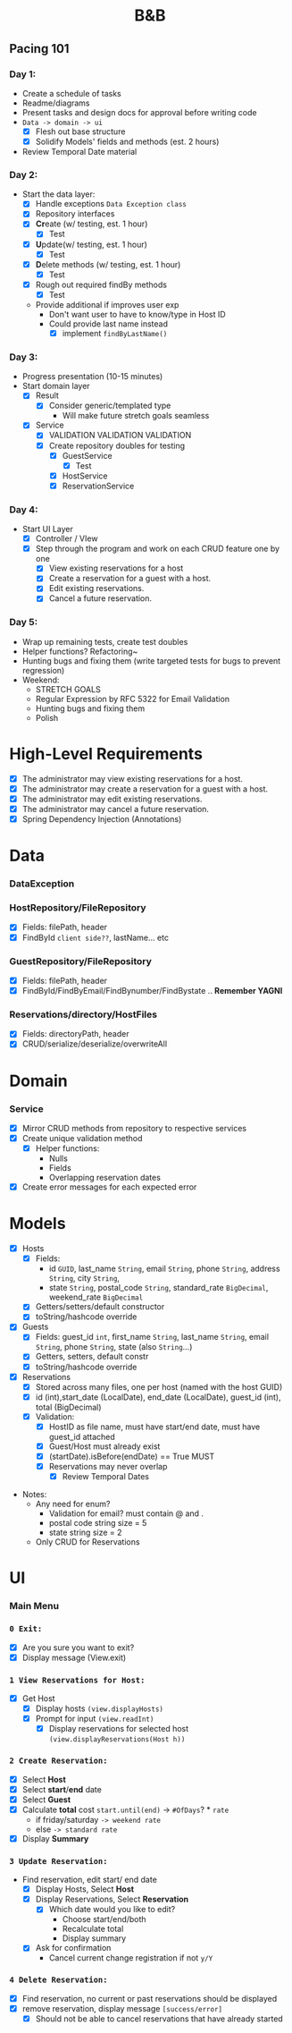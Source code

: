 <h1 align="center">B&B</h1>

## Pacing 101
### Day 1:
* Create a schedule of tasks
* Readme/diagrams
* Present tasks and design docs for approval before writing code
* `Data -> domain -> ui`
  * [x] Flesh out base structure
  * [x] Solidify Models' fields and methods (est. 2 hours)
* Review Temporal Date material
### Day 2:
* Start the data layer:
  * [x] Handle exceptions `Data Exception class`
  * [x] Repository interfaces
  * [x] **Cr**eate (w/ testing, est. 1 hour)
    * [x] Test
  * [x] **U**pdate(w/ testing, est. 1 hour)
    * [x] Test
  * [x] **D**elete methods (w/ testing, est. 1 hour)
    * [x] Test
  * [x] Rough out required findBy methods
    * [x] Test
  * Provide additional if improves user exp
    * Don't want user to have to know/type in Host ID
    * Could provide last name instead
      * [x] implement `findByLastName()`
### Day 3:
* Progress presentation (10-15 minutes)
* Start domain layer
  * [x] Result
    * [x] Consider generic/templated type
      * Will make future stretch goals seamless
  * [x] Service
    * [x] VALIDATION VALIDATION VALIDATION
    * [x] Create repository doubles for testing
      * [x] GuestService
        * [x] Test
      * [x] HostService
      * [x] ReservationService
### Day 4:
* Start UI Layer
  * [x] Controller / VIew
  * [x] Step through the program and work on each CRUD feature one by one
    * [x] View existing reservations for a host
    * [x] Create a reservation for a guest with a host.
    * [x] Edit existing reservations.
    * [x] Cancel a future reservation.
### Day 5:
* Wrap up remaining tests, create test doubles
* Helper functions? Refactoring~
* Hunting bugs and fixing them (write targeted tests for bugs to prevent regression)
* Weekend: 
  * STRETCH GOALS
  * Regular Expression by RFC 5322 for Email Validation
  * Hunting bugs and fixing them
  * Polish
# High-Level Requirements
* [x] The administrator may view existing reservations for a host.
* [x] The administrator may create a reservation for a guest with a host.
* [x] The administrator may edit existing reservations.
* [x] The administrator may cancel a future reservation.
* [x] Spring Dependency Injection (Annotations)
# Data
### DataException
### HostRepository/FileRepository
* [x] Fields: filePath, header
* [x] FindById `client side??`, lastName... etc
### GuestRepository/FileRepository
* [x] Fields: filePath, header
* [x] FindById/FindByEmail/FindBynumber/FindBystate .. **Remember YAGNI**
### Reservations/directory/HostFiles
* [x] Fields: directoryPath, header
* [x] CRUD/serialize/deserialize/overwriteAll
# Domain
### Service
* [x] Mirror CRUD methods from repository to respective services
* [x] Create unique validation method
  * [x] Helper functions:
    * Nulls
    * Fields
    * Overlapping reservation dates
* [x] Create error messages for each expected error
# Models
* [x] Hosts
  * [x] Fields: 
    * id `GUID`, last_name `String`, email `String`, phone `String`, address `String`, city `String`, 
    * state `String`, postal_code `String`, standard_rate `BigDecimal`, weekend_rate `BigDecimal`
  * [x] Getters/setters/default constructor
  * [x] toString/hashcode override

* [x] Guests
  * [x] Fields: guest_id `int`, first_name `String`, last_name `String`, email `String`, phone `String`, state (also `String`...)
  * [x] Getters, setters, default constr
  * [x] toString/hashcode override

* [x] Reservations
  * [x] Stored across many files, one per host (named with the host GUID)
  * [x] id (int),start_date (LocalDate), end_date (LocalDate), guest_id (int), total (BigDecimal)
  * [x] Validation: 
    * [x] HostID as file name, must have start/end date, must have guest_id attached
    * [x] Guest/Host must already exist
    * [x] (startDate).isBefore(endDate) == True	MUST
    * [x] Reservations may never overlap
      * [x] Review Temporal Dates
* Notes:
  * Any need for enum?
    * Validation for email? must contain @ and .
    * postal code string size = 5
    * state string size = 2
  * Only CRUD for Reservations
# UI
### Main Menu
### `0 Exit:`
  * [x] Are you sure you want to exit?
  * [x] Display message (View.exit)
### `1 View Reservations for Host:`
  * [x] Get Host
    * [x] Display hosts `(view.displayHosts)`
    * [x] Prompt for input `(view.readInt)`
      * [x] Display reservations for selected host `(view.displayReservations(Host h))`
### `2 Create Reservation:`
  * [x] Select **Host**
  * [x] Select **start**/**end** date
  * [x] Select **Guest**
  * [x] Calculate **total** cost `start.until(end)` -> `#OfDays`? * `rate`
    * if friday/saturday `-> weekend rate`
    * else `-> standard rate`
  * [x] Display **Summary**
### `3 Update Reservation:`
  * Find reservation, edit start/ end date
    * [x] Display Hosts, Select **Host**
    * [x] Display Reservations, Select **Reservation**
      * [x] Which date would you like to edit?
        * Choose start/end/both
        * Recalculate total
        * Display summary
    * [x] Ask for confirmation
      * Cancel current change registration if not `y/Y`
### `4 Delete Reservation:`
  * [x] Find reservation, no current or past reservations should be displayed
  * [x] remove reservation, display message `[success/error]`
    * [x] Should not be able to cancel reservations that have already started

